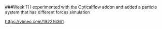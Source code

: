###Week 11
I experimented with the Opticalflow addon and added a particle system that has different forces simulation 

https://vimeo.com/192216361 
